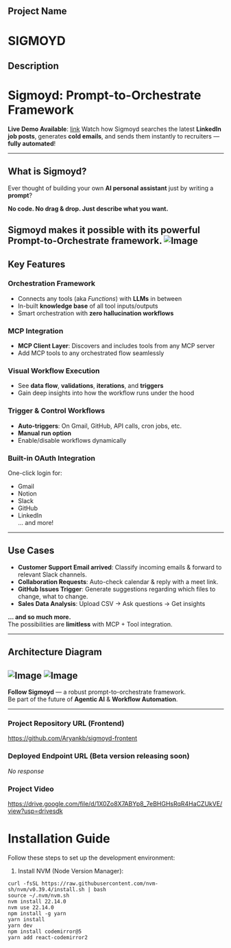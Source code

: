 
## Project Name

# SIGMOYD

## Description

# Sigmoyd: Prompt-to-Orchestrate Framework

**Live Demo Available**:  [link](https://www.linkedin.com/posts/aryan-kumar-baghel_mcp-ai-agents-activity-7318374132948070401-05bN?utm_source=share&utm_medium=member_android&rcm=ACoAAD0-Z_IBjJa85WAc-O6U2KuucfGZI2hj3c8)
Watch how Sigmoyd searches the latest **LinkedIn job posts**, generates **cold emails**, and sends them instantly to recruiters — **fully automated**!

---

## What is Sigmoyd?

Ever thought of building your own **AI personal assistant** just by writing a **prompt**?

**No code. No drag & drop. Just describe what you want.**

Sigmoyd makes it possible with its powerful **Prompt-to-Orchestrate** framework.
![Image](https://github.com/user-attachments/assets/18eb427c-1d24-43f2-9e3c-99a49a9d7046)
---

## Key Features

### Orchestration Framework  
- Connects any tools (aka *Functions*) with **LLMs** in between  
- In-built **knowledge base** of all tool inputs/outputs  
- Smart orchestration with **zero hallucination workflows**

### MCP Integration  
- **MCP Client Layer**: Discovers and includes tools from any MCP server  
- Add MCP tools to any orchestrated flow seamlessly

### Visual Workflow Execution  
- See **data flow**, **validations**, **iterations**, and **triggers**  
- Gain deep insights into how the workflow runs under the hood

### Trigger & Control Workflows  
- **Auto-triggers**: On Gmail, GitHub, API calls, cron jobs, etc.  
- **Manual run option**  
- Enable/disable workflows dynamically  

### Built-in OAuth Integration  
One-click login for:
- Gmail
- Notion
- Slack
- GitHub
- LinkedIn  
... and more!


---

## Use Cases

- **Customer Support Email arrived**: Classify incoming emails & forward to relevant Slack channels.
- **Collaboration Requests**: Auto-check calendar & reply with a meet link.
- **GitHub Issues Trigger**: Generate suggestions regarding which files to change, what to change.
- **Sales Data Analysis**: Upload CSV → Ask questions → Get insights  

**... and so much more.**  
The possibilities are **limitless** with MCP + Tool integration.


---
## Architecture Diagram
![Image](https://github.com/user-attachments/assets/9079aa9e-9b9d-4776-8089-513708b68094)
![Image](https://github.com/user-attachments/assets/e39fb632-1d31-446b-bf71-dd85f3275a1e)
---

**Follow Sigmoyd** — a robust prompt-to-orchestrate framework.  
Be part of the future of **Agentic AI** & **Workflow Automation**.

---


### Project Repository URL (Frontend)

https://github.com/Aryankb/sigmoyd-frontent

### Deployed Endpoint URL (Beta version releasing soon)

_No response_

### Project Video

https://drive.google.com/file/d/1X0Zo8X7ABYp8_7eBHGHsRqR4HaCZUkVE/view?usp=drivesdk




# Installation Guide

Follow these steps to set up the development environment:

1. Install NVM (Node Version Manager):
```shell
curl -fsSL https://raw.githubusercontent.com/nvm-sh/nvm/v0.39.4/install.sh | bash
source ~/.nvm/nvm.sh
nvm install 22.14.0
nvm use 22.14.0
npm install -g yarn
yarn install
yarn dev
npm install codemirror@5
yarn add react-codemirror2
```